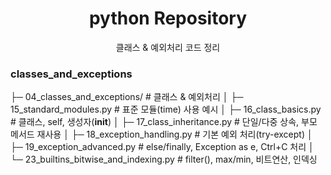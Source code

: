 

<h1 align="center">python Repository</h1>
<p align="center">
  <span> 클래스 & 예외처리 코드 정리</a></span><br/>
</p>

### classes_and_exceptions
├─ 04_classes_and_exceptions/               # 클래스 & 예외처리
│  ├─ 15_standard_modules.py                # 표준 모듈(time) 사용 예시
│  ├─ 16_class_basics.py                    # 클래스, self, 생성자(__init__)
│  ├─ 17_class_inheritance.py               # 단일/다중 상속, 부모 메서드 재사용
│  ├─ 18_exception_handling.py              # 기본 예외 처리(try-except)
│  ├─ 19_exception_advanced.py              # else/finally, Exception as e, Ctrl+C 처리
│  └─ 23_builtins_bitwise_and_indexing.py   # filter(), max/min, 비트연산, 인덱싱